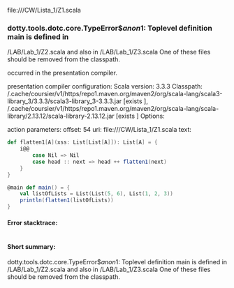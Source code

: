file://<WORKSPACE>/CW/Lista_1/Z1.scala
### dotty.tools.dotc.core.TypeError$$anon$1: Toplevel definition main is defined in
  <WORKSPACE>/LAB/Lab_1/Z2.scala
and also in
  <WORKSPACE>/LAB/Lab_1/Z3.scala
One of these files should be removed from the classpath.

occurred in the presentation compiler.

presentation compiler configuration:
Scala version: 3.3.3
Classpath:
<HOME>/.cache/coursier/v1/https/repo1.maven.org/maven2/org/scala-lang/scala3-library_3/3.3.3/scala3-library_3-3.3.3.jar [exists ], <HOME>/.cache/coursier/v1/https/repo1.maven.org/maven2/org/scala-lang/scala-library/2.13.12/scala-library-2.13.12.jar [exists ]
Options:



action parameters:
offset: 54
uri: file://<WORKSPACE>/CW/Lista_1/Z1.scala
text:
```scala
def flatten1[A](xss: List[List[A]]): List[A] = {
    i@@
        case Nil => Nil
        case head :: next => head ++ flatten1(next)
    }    
}

@main def main() = {
    val listOfLists = List(List(5, 6), List(1, 2, 3))
    println(flatten1(listOfLists))
}
```



#### Error stacktrace:

```

```
#### Short summary: 

dotty.tools.dotc.core.TypeError$$anon$1: Toplevel definition main is defined in
  <WORKSPACE>/LAB/Lab_1/Z2.scala
and also in
  <WORKSPACE>/LAB/Lab_1/Z3.scala
One of these files should be removed from the classpath.
